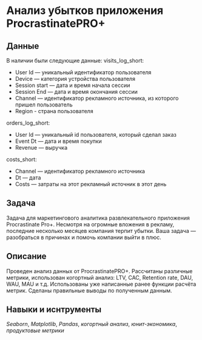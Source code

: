 # Анализ убытков приложения ProcrastinatePRO+


## Данные

В наличии были следующие данные:
visits_log_short:

- User Id — уникальный идентификатор пользователя
- Device — категория устройства пользователя
- Session start — дата и время начала сессии
- Session End — дата и время окончания сессии
- Channel — идентификатор рекламного источника, из которого пришел пользователь
- Region - страна пользователя

orders_log_short:

- User Id — уникальный id пользователя, который сделал заказ
- Event Dt — дата и время покупки
- Revenue — выручка

costs_short:

- Channel — идентификатор рекламного источника
- Dt — дата
- Costs — затраты на этот рекламный источник в этот день

## Задача

Задача для маркетингового аналитика развлекательного приложения Procrastinate Pro+. Несмотря на огромные вложения в рекламу, последние несколько месяцев компания терпит убытки. Ваша задача — разобраться в причинах и помочь компании выйти в плюс.  

## Описание

Проведен анализ данных от ProcrastinatePRO+. Рассчитаны различные метрики, использован когортный анализ: LTV, CAC, Retention rate, DAU, WAU, MAU и т.д. Использованы уже написанные ранее функции расчёта метрик. Сделаны правильные выводы по полученным данным.

## Навыки и иснтрументы
*Seaborn*, *Matplotlib*, *Pandas*, *когортный анализ*, *юнит-экономика*, *продуктовые метрики*
